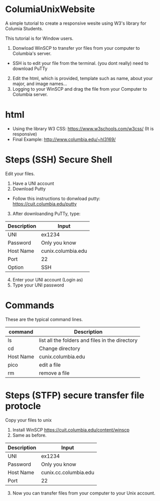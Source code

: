 # ColumiaUnixWebsite
A simple tutorial to create a responsive wesite using W3's library for Columia Students. 

This tutorial is for Window users. 
1. Donwload WinSCP to transfer yor files from your computer to Columbia's server. 
* SSH is to edit your file from the terminal. (you dont really) need to download PuTTy
2. Edit the html, which is provided, template such as name, about your major, and image names...
3. Logging to your WinSCP and drag the file from your Computer to Columbia server. 

# html
* Using the library W3 CSS: https://www.w3schools.com/w3css/ (It is responsive)
* Final Example: http://www.columbia.edu/~hl3169/

# Steps (SSH) Secure Shell
Edit your files. 
1. Have a UNI account 
2. Download Putty 
* Follow this instructions to donwload putty: https://cuit.columbia.edu/putty
3. After downloanding PuTTy, type:

Description | Input
------------ | -------------
UNI | ex1234
Password | Only you know
Host Name | cunix.columbia.edu
Port | 22
Option | SSH

    
4. Enter your UNI account (Login as)
5. Type your UNI password

# Commands
These are the typical command lines.

command | Description
------------ | -------------
ls | list all the folders and files in the directory
cd | Change directory 
Host Name | cunix.columbia.edu
pico | edit a file
rm | remove a file

# Steps (STFP) secure transfer file protocle
Copy your files to unix
1. Install WinSCP
    https://cuit.columbia.edu/content/winscp
2. Same as before. 

Description | Input
------------ | -------------
UNI | ex1234
Password | Only you know
Host Name | cunix.cc.columbia.edu
Port | 22

3. Now you can transfer files from your computer to your Unix account. 


